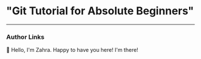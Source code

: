 # "Git Tutorial for Absolute Beginners"

---

### Author Links

👋 Hello, I'm Zahra. Happy to have you here! I'm there!
